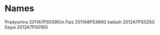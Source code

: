 Names
=====
Pradyumna 2011A7PS039G\n
Faiz      2011A8PS366G
kailash   2012A7PS025G
Eejya     2012A7PS016G
